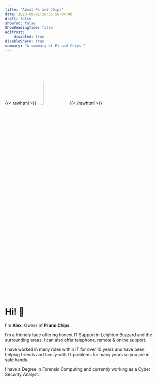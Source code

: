 ```yaml
---
title: "About Pi and Chips"
date: 2023-08-01T20:35:58-04:00
draft: false
showToc: false
ShowReadingTime: false
editPost:
    disabled: true
disableShare: true
summary: "A summary of Pi and Chips."
---
```


{{< rawhtml >}}
<img style="border-radius:50%" width="20%" src="/images/08:23.jpg" alt="Picture of me">
{{< /rawhtml >}}
# Hi! 👋

I'm **Alex**, Owner of **Pi and Chips**. 

I’m a friendly face offering honest IT Support in Leighton Buzzard and the surrounding areas, I can also offer telephone, remote & online support.

I have worked in many roles within IT for over 10 years and have been helping friends and family with IT problems for many years so you are in safe hands.

I have a Degree in Forensic Computing and currently working as a Cyber Security Analyst.